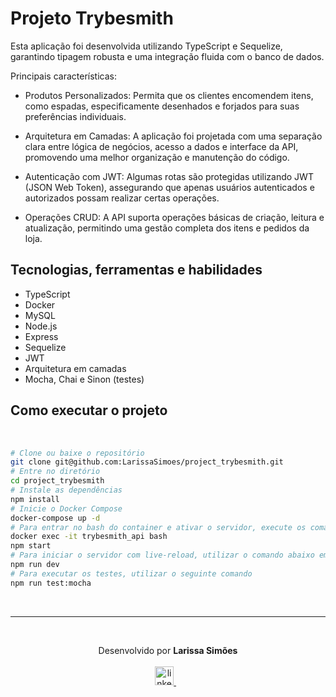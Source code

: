 # Projeto Trybesmith

Esta aplicação foi desenvolvida utilizando TypeScript e Sequelize, garantindo tipagem robusta e uma integração fluida com o banco de dados.

Principais características:
- Produtos Personalizados: Permita que os clientes encomendem itens, como espadas, especificamente desenhados e forjados para suas preferências individuais.

- Arquitetura em Camadas: A aplicação foi projetada com uma separação clara entre lógica de negócios, acesso a dados e interface da API, promovendo uma melhor organização e manutenção do código.

- Autenticação com JWT: Algumas rotas são protegidas utilizando JWT (JSON Web Token), assegurando que apenas usuários autenticados e autorizados possam realizar certas operações.

- Operações CRUD: A API suporta operações básicas de criação, leitura e atualização, permitindo uma gestão completa dos itens e pedidos da loja.

## Tecnologias, ferramentas e habilidades
- TypeScript
- Docker
- MySQL
- Node.js
- Express
- Sequelize
- JWT
- Arquitetura em camadas
- Mocha, Chai e Sinon (testes)

 ## Como executar o projeto

<br/>

```bash
# Clone ou baixe o repositório
git clone git@github.com:LarissaSimoes/project_trybesmith.git
# Entre no diretório
cd project_trybesmith
# Instale as dependências
npm install
# Inicie o Docker Compose
docker-compose up -d
# Para entrar no bash do container e ativar o servidor, execute os comandos abaixo no terminal em que o container foi ativado
docker exec -it trybesmith_api bash
npm start
# Para iniciar o servidor com live-reload, utilizar o comando abaixo em vez do npm start
npm run dev
# Para executar os testes, utilizar o seguinte comando
npm run test:mocha
```

<br /><hr /><br />

<p align='center'>
  Desenvolvido por <b>Larissa Simões</b>
  <br/><br/>

  <a href="https://www.linkedin.com/in/dev-larissa-carneiro-simoes/">
    <img alt="linkedIn" height="30px" src="https://i.imgur.com/TQRXxhT.png" />
  </a>
  &nbsp;&nbsp;
</p>
